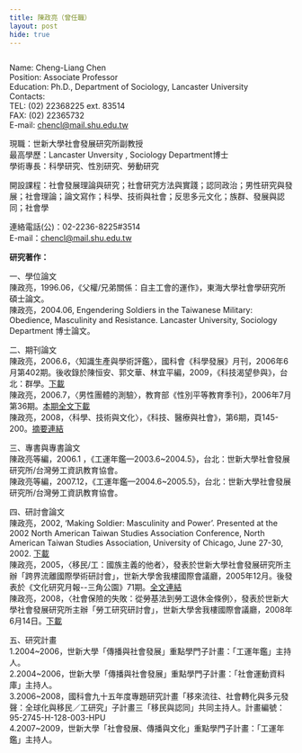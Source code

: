 ```yaml
---
title: 陳政亮（曾任職）
layout: post
hide: true
---
```


<span style="max-width:30%;" class="image right"><img src="{{ 'assets/images/zheng01.jpg' | relative_url }}" alt="" /></span>

Name: Cheng-Liang Chen  
Position: Associate Professor    
Education: Ph.D., Department of Sociology, Lancaster University  
Contacts:  
  TEL: (02) 22368225 ext. 83514  
  FAX: (02) 22365732  
  E-mail: chencl@mail.shu.edu.tw  

現職：世新大學社會發展研究所副教授  
最高學歷：Lancaster Unversity , Sociology Department博士  
學術專長：科學研究、性別研究、勞動研究  

開設課程：社會發展理論與研究；社會研究方法與實踐；認同政治；男性研究與發展；社會理論；論文寫作；科學、技術與社會；反思多元文化；族群、發展與認同；社會學 

連絡電話(公)：02-2236-8225#3514<br />
E-mail：<a href="mailto:chencl@mail.shu.edu.tw" target="_blank" class="main_link1" title="寄信給陳政亮(開心視窗)">chencl@mail.shu.edu.tw</a><br />
<p><strong>研究著作：</strong></p>
一、學位論文<br />
陳政亮，1996.06，《父權/兄弟關係：自主工會的運作》，東海大學社會學研究所碩士論文。<br />
陳政亮，2004.06, Engendering Soldiers in the Taiwanese Military: Obedience, Masculinity and Resistance. Lancaster University, Sociology Department 博士論文。
<p>二、期刊論文<br />
  陳政亮，2006.6，〈知識生產與學術評鑑〉，國科會《科學發展》月刊，2006年6月第402期。後收錄於陳恒安、郭文華、林宜平編，2009，《科技渴望參與》，台北：群學。<a href="http://203.145.193.110/NSC_INDEX/Journal/EJ0001/9506/9506-14.pdf" target="_blank">下載</a><br />
  陳政亮，2006.7，〈男性團體的測驗〉，教育部《性別平等教育季刊》，2006年7月第36期。<a href="http://www.gender.edu.tw/upload/society/Magazine/%B2%C436%B4%C1%A5%FE%A4%E5.zip" target="_blank">本期全文下載</a><br />
  陳政亮，2008，〈科學、技術與文化〉，《科技、醫療與社會》，第6期，頁145-200。<a href="http://stm.ym.edu.tw/article/163" target="_blank">摘要連結</a><br />
  </p>
<p>三、專書與專書論文<br />
  陳政亮等編，2006.1 ，《工運年鑑&mdash;2003.6~2004.5》，台北：世新大學社會發展研究所/台灣勞工資訊教育協會。<br />
  陳政亮等編，2007.12，《工運年鑑&mdash;2004.6~2005.5》，台北：世新大學社會發展研究所/台灣勞工資訊教育協會。</p>
<p>四、研討會論文<br />
  陳政亮，2002, &lsquo;Making Soldier: Masculinity and Power&rsquo;. Presented at the 2002 North American Taiwan Studies Association Conference, North American Taiwan Studies Association, University of Chicago, June 27-30, 2002. <a href="http://cc.shu.edu.tw/~e62/NewSiteData/Teacher/ChenJunior/LoyalMasculinity.pdf" target="_blank">下載</a><br />
  陳政亮，2005，〈移民/工：國族主義的他者〉，發表於世新大學社會發展研究所主辦「跨界流離國際學術研討會」，世新大學舍我樓國際會議廳，2005年12月。後發表於《文化研究月報--三角公園》71期。<a href="http://hermes.hrc.ntu.edu.tw/csa/journal/71/journal_park713.htm" target="_blank">全文連結</a><br />
  陳政亮，2008，〈社會保險的失敗：從勞基法到勞工退休金條例〉，發表於世新大學社會發展研究所主辦「勞工研究研討會」，世新大學舍我樓國際會議廳，2008年6月14日。<a href="http://cc.shu.edu.tw/~e62/laborstudies2008/paper/a2_liang.pdf" target="_blank">下載</a><br />
  </p>
<p>五、研究計畫<br />
  1.2004~2006，世新大學「傳播與社會發展」重點學門子計畫：「工運年鑑」主持人。<br />
  2.2004~2006，世新大學「傳播與社會發展」重點學門子計畫：「社會運動資料庫」主持人。<br />
  3.2006~2008，國科會九十五年度專題研究計畫「移來流往、社會轉化與多元發聲：全球化與移民／工研究」子計畫三「移民與認同」共同主持人。計畫編號：95-2745-H-128-003-HPU<br />
  4.2007~2009，世新大學「社會發展、傳播與文化」重點學門子計畫：「工運年鑑」主持人。<br />
  </p><br />
